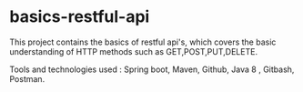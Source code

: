 # basics-restful-api

This project contains the basics of restful api's, which covers the basic understanding of HTTP methods such as GET,POST,PUT,DELETE.

Tools and technologies used : Spring boot, Maven, Github, Java 8 , Gitbash, Postman.
